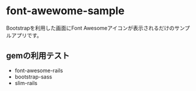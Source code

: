 font-awewome-sample
==========
Bootstrapを利用した画面にFont Awesomeアイコンが表示されるだけのサンプルアプリです。

## gemの利用テスト
- font-awesome-rails
- bootstrap-sass
- slim-rails